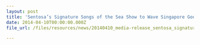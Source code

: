 ```yaml
---
layout: post
title: 'Sentosa’s Signature Songs of the Sea Show to Wave Singapore Goodbye'
date: 2014-04-10T00:00:00.000Z
file_url: /files/resources/news/20140410_media-release_sentosa_signature_songs_of_the_sea_show_to_wave_singapore_goodbye.pdf

---
```


